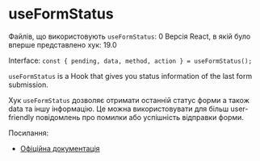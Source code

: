 # useFormStatus

Файлів, що використовують `useFormStatus`: 0
Версія React, в якій було вперше представлено хук: 19.0

Interface: `const { pending, data, method, action } = useFormStatus();`

`useFormStatus` is a Hook that gives you status information of the last form submission.

Хук `useFormStatus` дозволяє отримати останній статус форми а також data та іншу інформацію. Це можна використовувати для більш user-friendly повідомлень про помилки або успішність відправки форми.


Посилання:
- [Офіційна документація](https://react.dev/reference/react-dom/hooks/useFormStatus)